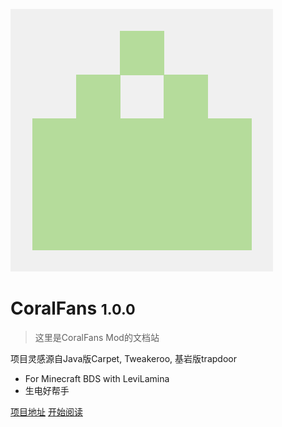 ![icon](https://raw.githubusercontent.com/CoralFans-Dev/CoralFans-doc/main/docs/icon.png)

# CoralFans <small>1.0.0</small>

> 这里是CoralFans Mod的文档站

 项目灵感源自Java版Carpet, Tweakeroo, 基岩版trapdoor

+ For Minecraft BDS with LeviLamina
+ 生电好帮手

[项目地址](https://github.com/CoralFans-Dev/CoralFans) [开始阅读](/README.md)

